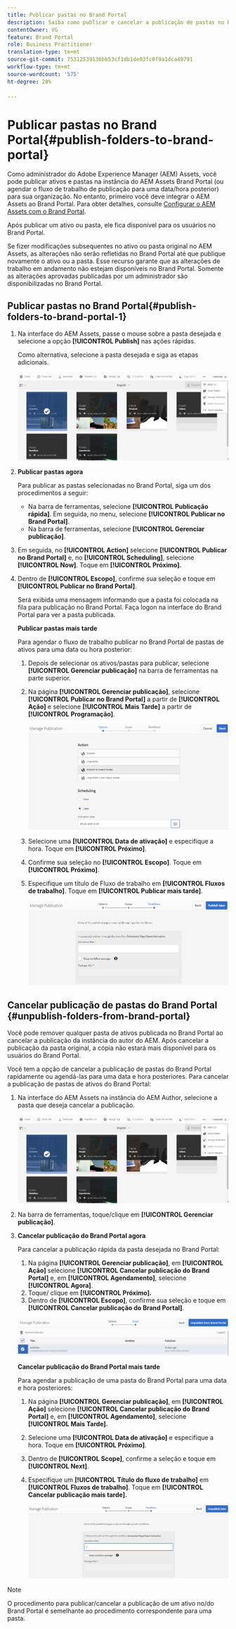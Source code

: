 ```yaml
---
title: Publicar pastas no Brand Portal
description: Saiba como publicar e cancelar a publicação de pastas no Brand Portal.
contentOwner: VG
feature: Brand Portal
role: Business Practitioner
translation-type: tm+mt
source-git-commit: 75312539136bb53cf1db1de03fc0f9a1dca49791
workflow-type: tm+mt
source-wordcount: '575'
ht-degree: 28%

---
```



# Publicar pastas no Brand Portal{#publish-folders-to-brand-portal}

Como administrador do Adobe Experience Manager (AEM) Assets, você pode publicar ativos e pastas na instância do AEM Assets Brand Portal (ou agendar o fluxo de trabalho de publicação para uma data/hora posterior) para sua organização. No entanto, primeiro você deve integrar o AEM Assets ao Brand Portal. Para obter detalhes, consulte [Configurar o AEM Assets com o Brand Portal](configure-aem-assets-with-brand-portal.md).

Após publicar um ativo ou pasta, ele fica disponível para os usuários no Brand Portal.

Se fizer modificações subsequentes no ativo ou pasta original no AEM Assets, as alterações não serão refletidas no Brand Portal até que publique novamente o ativo ou a pasta. Esse recurso garante que as alterações de trabalho em andamento não estejam disponíveis no Brand Portal. Somente as alterações aprovadas publicadas por um administrador são disponibilizadas no Brand Portal.

## Publicar pastas no Brand Portal{#publish-folders-to-brand-portal-1}

1. Na interface do AEM Assets, passe o mouse sobre a pasta desejada e selecione a opção **[!UICONTROL Publish]** nas ações rápidas.

   Como alternativa, selecione a pasta desejada e siga as etapas adicionais.

   ![publish2bp](assets/publish2bp.png)

2. **Publicar pastas agora**

   Para publicar as pastas selecionadas no Brand Portal, siga um dos procedimentos a seguir:

   * Na barra de ferramentas, selecione **[!UICONTROL Publicação rápida]**. Em seguida, no menu, selecione **[!UICONTROL Publicar no Brand Portal]**.
   * Na barra de ferramentas, selecione **[!UICONTROL Gerenciar publicação]**.

3. Em seguida, no **[!UICONTROL Action]** selecione **[!UICONTROL Publicar no Brand Portal]** e, no **[!UICONTROL Scheduling]**, selecione **[!UICONTROL Now]**. Toque em **[!UICONTROL Próximo].**
4. Dentro de **[!UICONTROL Escopo]**, confirme sua seleção e toque em **[!UICONTROL Publicar no Brand Portal]**.

   Será exibida uma mensagem informando que a pasta foi colocada na fila para publicação no Brand Portal. Faça logon na interface do Brand Portal para ver a pasta publicada.

   **Publicar pastas mais tarde**

   Para agendar o fluxo de trabalho publicar no Brand Portal de pastas de ativos para uma data ou hora posterior:

   1. Depois de selecionar os ativos/pastas para publicar, selecione **[!UICONTROL Gerenciar publicação]** na barra de ferramentas na parte superior.
   2. Na página **[!UICONTROL Gerenciar publicação]**, selecione **[!UICONTROL Publicar no Brand Portal]** a partir de **[!UICONTROL Ação]** e selecione **[!UICONTROL Mais Tarde]** a partir de **[!UICONTROL Programação]**.

      ![publishlaterbp](assets/publishlaterbp.png)

   3. Selecione uma **[!UICONTROL Data de ativação]** e especifique a hora. Toque em **[!UICONTROL Próximo]**.
   4. Confirme sua seleção no **[!UICONTROL Escopo]**. Toque em **[!UICONTROL Próximo]**.
   5. Especifique um título de Fluxo de trabalho em **[!UICONTROL Fluxos de trabalho]**. Toque em **[!UICONTROL Publicar mais tarde]**.

      ![manageschedulepub](assets/manageschedulepub.png)

## Cancelar publicação de pastas do Brand Portal {#unpublish-folders-from-brand-portal}

Você pode remover qualquer pasta de ativos publicada no Brand Portal ao cancelar a publicação da instância do autor do AEM. Após cancelar a publicação da pasta original, a cópia não estará mais disponível para os usuários do Brand Portal.

Você tem a opção de cancelar a publicação de pastas do Brand Portal rapidamente ou agendá-las para uma data e hora posteriores. Para cancelar a publicação de pastas de ativos do Brand Portal:

1. Na interface do AEM Assets na instância do AEM Author, selecione a pasta que deseja cancelar a publicação.

   ![publish2bp-1](assets/publish2bp-1.png)

2. Na barra de ferramentas, toque/clique em **[!UICONTROL Gerenciar publicação]**.

3. **Cancelar publicação do Brand Portal agora**

   Para cancelar a publicação rápida da pasta desejada no Brand Portal:

   1. Na página **[!UICONTROL Gerenciar publicação]**, em **[!UICONTROL Ação]** selecione **[!UICONTROL Cancelar publicação do Brand Portal]** e, em **[!UICONTROL Agendamento]**, selecione **[!UICONTROL Agora]**.
   2. Toque/ clique em **[!UICONTROL Próximo].**
   3. Dentro de **[!UICONTROL Escopo]**, confirme sua seleção e toque em **[!UICONTROL Cancelar publicação do Brand Portal]**.

   ![confirm-unpublish](assets/confirm-unpublish.png)

   **Cancelar publicação do Brand Portal mais tarde**

   Para agendar a publicação de uma pasta do Brand Portal para uma data e hora posteriores:

   1. Na página **[!UICONTROL Gerenciar publicação]**, em **[!UICONTROL Ação]** selecione **[!UICONTROL Cancelar publicação do Brand Portal]** e, em **[!UICONTROL Agendamento]**, selecione **[!UICONTROL Mais Tarde].**
   2. Selecione uma **[!UICONTROL Data de ativação]** e especifique a hora. Toque em **[!UICONTROL Próximo]**.
   3. Dentro de **[!UICONTROL Scope]**, confirme a seleção e toque em **[!UICONTROL Next]**.
   4. Especifique um **[!UICONTROL Título do fluxo de trabalho]** em **[!UICONTROL Fluxos de trabalho]**. Toque em **[!UICONTROL Cancelar publicação mais tarde].**

      ![unpublishworkflows](assets/unpublishworkflows.png)


>[!NOTE]
>
>O procedimento para publicar/cancelar a publicação de um ativo no/do Brand Portal é semelhante ao procedimento correspondente para uma pasta.
